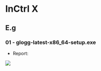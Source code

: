 # InCtrl X

## E.g
### 01 - glogg-latest-x86_64-setup.exe
* Report:

[<img src="https://i.ibb.co/DYS9JC8/image.png">](https://i.ibb.co/DYS9JC8/image.png)
